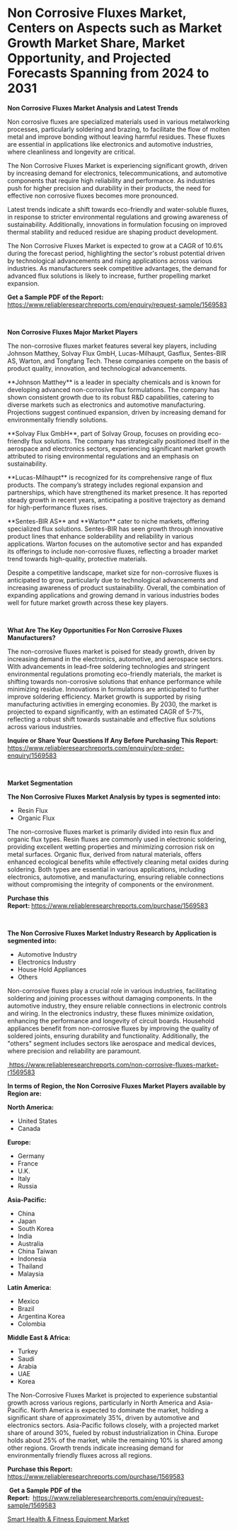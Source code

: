 <p><h1>Non Corrosive Fluxes Market, Centers on Aspects such as Market Growth Market Share, Market Opportunity, and Projected Forecasts Spanning from 2024 to 2031</h1></p><p><strong>Non Corrosive Fluxes Market Analysis and Latest Trends</strong></p>
<p><p>Non corrosive fluxes are specialized materials used in various metalworking processes, particularly soldering and brazing, to facilitate the flow of molten metal and improve bonding without leaving harmful residues. These fluxes are essential in applications like electronics and automotive industries, where cleanliness and longevity are critical. </p><p>The Non Corrosive Fluxes Market is experiencing significant growth, driven by increasing demand for electronics, telecommunications, and automotive components that require high reliability and performance. As industries push for higher precision and durability in their products, the need for effective non corrosive fluxes becomes more pronounced. </p><p>Latest trends indicate a shift towards eco-friendly and water-soluble fluxes, in response to stricter environmental regulations and growing awareness of sustainability. Additionally, innovations in formulation focusing on improved thermal stability and reduced residue are shaping product development. </p><p>The Non Corrosive Fluxes Market is expected to grow at a CAGR of 10.6% during the forecast period, highlighting the sector's robust potential driven by technological advancements and rising applications across various industries. As manufacturers seek competitive advantages, the demand for advanced flux solutions is likely to increase, further propelling market expansion.</p></p>
<p><strong>Get a Sample PDF of the Report:&nbsp;</strong> <a href="https://www.reliableresearchreports.com/enquiry/request-sample/1569583?utm_campaign=48&utm_medium=2&utm_source=Github&utm_content=ia&utm_term=29122024&utm_id=non-corrosive-fluxes">https://www.reliableresearchreports.com/enquiry/request-sample/1569583</a></p>
<p>&nbsp;</p>
<p><strong>Non Corrosive Fluxes Major Market Players</strong></p>
<p><p>The non-corrosive fluxes market features several key players, including Johnson Matthey, Solvay Flux GmbH, Lucas-Milhaupt, Gasflux, Sentes-BIR AS, Warton, and Tongfang Tech. These companies compete on the basis of product quality, innovation, and technological advancements.</p><p>**Johnson Matthey** is a leader in specialty chemicals and is known for developing advanced non-corrosive flux formulations. The company has shown consistent growth due to its robust R&D capabilities, catering to diverse markets such as electronics and automotive manufacturing. Projections suggest continued expansion, driven by increasing demand for environmentally friendly solutions.</p><p>**Solvay Flux GmbH**, part of Solvay Group, focuses on providing eco-friendly flux solutions. The company has strategically positioned itself in the aerospace and electronics sectors, experiencing significant market growth attributed to rising environmental regulations and an emphasis on sustainability. </p><p>**Lucas-Milhaupt** is recognized for its comprehensive range of flux products. The company’s strategy includes regional expansion and partnerships, which have strengthened its market presence. It has reported steady growth in recent years, anticipating a positive trajectory as demand for high-performance fluxes rises.</p><p>**Sentes-BIR AS** and **Warton** cater to niche markets, offering specialized flux solutions. Sentes-BIR has seen growth through innovative product lines that enhance solderability and reliability in various applications. Warton focuses on the automotive sector and has expanded its offerings to include non-corrosive fluxes, reflecting a broader market trend towards high-quality, protective materials.</p><p>Despite a competitive landscape, market size for non-corrosive fluxes is anticipated to grow, particularly due to technological advancements and increasing awareness of product sustainability. Overall, the combination of expanding applications and growing demand in various industries bodes well for future market growth across these key players.</p></p>
<p>&nbsp;</p>
<p><strong>What Are The Key Opportunities For Non Corrosive Fluxes Manufacturers?</strong></p>
<p><p>The non-corrosive fluxes market is poised for steady growth, driven by increasing demand in the electronics, automotive, and aerospace sectors. With advancements in lead-free soldering technologies and stringent environmental regulations promoting eco-friendly materials, the market is shifting towards non-corrosive solutions that enhance performance while minimizing residue. Innovations in formulations are anticipated to further improve soldering efficiency. Market growth is supported by rising manufacturing activities in emerging economies. By 2030, the market is projected to expand significantly, with an estimated CAGR of 5-7%, reflecting a robust shift towards sustainable and effective flux solutions across various industries.</p></p>
<p><strong>Inquire or Share Your Questions If Any Before Purchasing This Report:</strong> <a href="https://www.reliableresearchreports.com/enquiry/pre-order-enquiry/1569583?utm_campaign=48&utm_medium=2&utm_source=Github&utm_content=ia&utm_term=29122024&utm_id=non-corrosive-fluxes">https://www.reliableresearchreports.com/enquiry/pre-order-enquiry/1569583</a></p>
<p>&nbsp;</p>
<p><strong>Market Segmentation</strong></p>
<p><strong>The Non Corrosive Fluxes Market Analysis by types is segmented into:</strong></p>
<p><ul><li>Resin Flux</li><li>Organic Flux</li></ul></p>
<p><p>The non-corrosive fluxes market is primarily divided into resin flux and organic flux types. Resin fluxes are commonly used in electronic soldering, providing excellent wetting properties and minimizing corrosion risk on metal surfaces. Organic flux, derived from natural materials, offers enhanced ecological benefits while effectively cleaning metal oxides during soldering. Both types are essential in various applications, including electronics, automotive, and manufacturing, ensuring reliable connections without compromising the integrity of components or the environment.</p></p>
<p><strong>Purchase this Report:&nbsp;</strong><a href="https://www.reliableresearchreports.com/purchase/1569583?utm_campaign=48&utm_medium=2&utm_source=Github&utm_content=ia&utm_term=29122024&utm_id=non-corrosive-fluxes">https://www.reliableresearchreports.com/purchase/1569583</a></p>
<p>&nbsp;</p>
<p><strong>The Non Corrosive Fluxes Market Industry Research by Application is segmented into:</strong></p>
<p><ul><li>Automotive Industry</li><li>Electronics Industry</li><li>House Hold Appliances</li><li>Others</li></ul></p>
<p><p>Non-corrosive fluxes play a crucial role in various industries, facilitating soldering and joining processes without damaging components. In the automotive industry, they ensure reliable connections in electronic controls and wiring. In the electronics industry, these fluxes minimize oxidation, enhancing the performance and longevity of circuit boards. Household appliances benefit from non-corrosive fluxes by improving the quality of soldered joints, ensuring durability and functionality. Additionally, the "others" segment includes sectors like aerospace and medical devices, where precision and reliability are paramount.</p></p>
<p><a href="https://www.reliableresearchreports.com/non-corrosive-fluxes-market-r1569583?utm_campaign=48&utm_medium=2&utm_source=Github&utm_content=ia&utm_term=29122024&utm_id=non-corrosive-fluxes">&nbsp;https://www.reliableresearchreports.com/non-corrosive-fluxes-market-r1569583</a></p>
<p><strong>In terms of Region, the Non Corrosive Fluxes Market Players available by Region are:</strong></p>
<p>
    <p> <strong> North America: </strong>
        <ul>
            <li>United States</li>
            <li>Canada</li>
        </ul>
        </p> 
    <p> <strong> Europe: </strong>
        <ul>
            <li>Germany</li>
            <li>France</li>
            <li>U.K.</li>
            <li>Italy</li>
            <li>Russia</li>
        </ul>
        </p> 
    <p> <strong> Asia-Pacific: </strong>
        <ul>
            <li>China</li>
            <li>Japan</li>
            <li>South Korea</li>
            <li>India</li>
            <li>Australia</li>
            <li>China Taiwan</li>
            <li>Indonesia</li>
            <li>Thailand</li>
            <li>Malaysia</li>
        </ul>
        </p> 
    <p> <strong> Latin America: </strong>
        <ul>
            <li>Mexico</li>
            <li>Brazil</li>
            <li>Argentina Korea</li>
            <li>Colombia</li>
        </ul>
        </p> 
    <p> <strong> Middle East & Africa: </strong>
        <ul>
            <li>Turkey</li>
            <li>Saudi</li>
            <li>Arabia</li>
            <li>UAE</li>
            <li>Korea</li>
        </ul>
    </p>
    </p>
<p><p>The Non-Corrosive Fluxes Market is projected to experience substantial growth across various regions, particularly in North America and Asia-Pacific. North America is expected to dominate the market, holding a significant share of approximately 35%, driven by automotive and electronics sectors. Asia-Pacific follows closely, with a projected market share of around 30%, fueled by robust industrialization in China. Europe holds about 25% of the market, while the remaining 10% is shared among other regions. Growth trends indicate increasing demand for environmentally friendly fluxes across all regions.</p></p>
<p><strong>Purchase this Report: </strong><a href="https://www.reliableresearchreports.com/purchase/1569583?utm_campaign=48&utm_medium=2&utm_source=Github&utm_content=ia&utm_term=29122024&utm_id=non-corrosive-fluxes">https://www.reliableresearchreports.com/purchase/1569583</a></p>
<p>&nbsp;<strong>Get a Sample PDF of the Report:&nbsp;&nbsp;</strong><a href="https://www.reliableresearchreports.com/enquiry/request-sample/1569583?utm_campaign=48&utm_medium=2&utm_source=Github&utm_content=ia&utm_term=29122024&utm_id=non-corrosive-fluxes">https://www.reliableresearchreports.com/enquiry/request-sample/1569583</a></p>
<p><strong></strong></p>
<p><p><a href="https://github.com/mathastilley812967/Market-Research-Report-List-1/blob/main/smart-health-fitness-equipment-market.md?utm_campaign=48&utm_medium=2&utm_source=Github&utm_content=ia&utm_term=29122024&utm_id=non-corrosive-fluxes">Smart Health & Fitness Equipment Market</a></p></p>